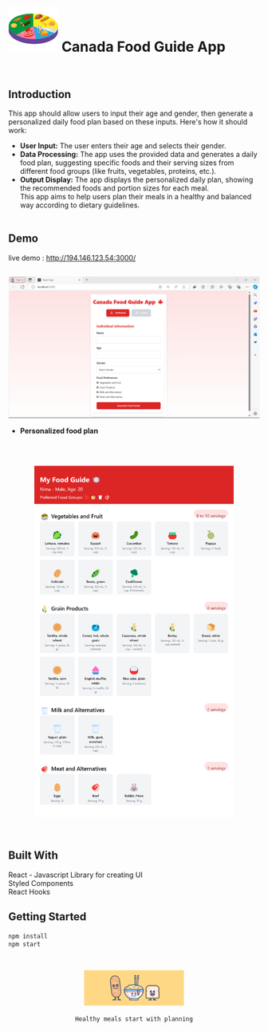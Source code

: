  # <img src="pic1.gif" alt="Alt text" width="100"/> Canada Food Guide App  
<br>   

## Introduction

 This app should allow users to input their age and gender, then generate a personalized daily food plan based on these inputs. Here's how it should work: <br>
 
- **User Input:** The user enters their age and selects their gender. <br>
- **Data Processing:** The app uses the provided data and generates a daily food plan, suggesting specific foods and their serving sizes from different food groups (like fruits, vegetables, proteins, etc.).<br>
- **Output Display:** The app displays the personalized daily plan, showing the recommended foods and portion sizes for each meal. <br>
This app aims to help users plan their meals in a healthy and balanced way according to dietary guidelines.
<br><br>
## Demo  
live demo : http://194.146.123.54:3000/

##
 
![page1](FoofGuideApp.png)
<br>  
- **Personalized food plan**
<br>
<br>
<p align="center">
<img src="Nima_food_guide.png" alt="Alt text" width="400"/>
</p>
<br>

## Built With
React - Javascript Library for creating UI <br>
Styled Components <br>
React Hooks


Getting Started
---

    npm install  
    npm start

<br>
<p align="center">
<img src="04538778091697.5c9b155f498d6.gif" alt="center text" width="200"/> 
</p>  

<p align="center">
<code>Healthy meals start with planning</code>
</p> 
